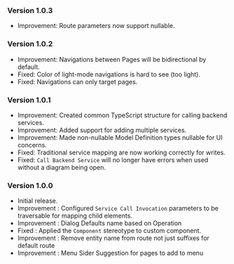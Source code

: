 ### Version 1.0.3

- Improvement: Route parameters now support nullable.

### Version 1.0.2

- Improvement: Navigations between Pages will be bidirectional by default.
- Fixed: Color of light-mode navigations is hard to see (too light).
- Fixed: Navigations can only target pages.

### Version 1.0.1

- Improvement: Created common TypeScript structure for calling backend services.
- Improvement: Added support for adding multiple services.
- Improvement: Made non-nullable Model Definition types nullable for UI concerns.
- Fixed: Traditional service mapping are now working correctly for writes.
- Fixed: `Call Backend Service` will no longer have errors when used without a diagram being open.

### Version 1.0.0

- Initial release.
- Improvement : Configured `Service Call Invocation` parameters to be traversable for mapping child elements.
- Improvement : Dialog Defaults name based on Operation
- Fixed : Applied the `Component` stereotype to custom component.
- Improvement : Remove entity name from route not just suffixes for default route
- Improvement : Menu Sider Suggestion for pages to add to menu